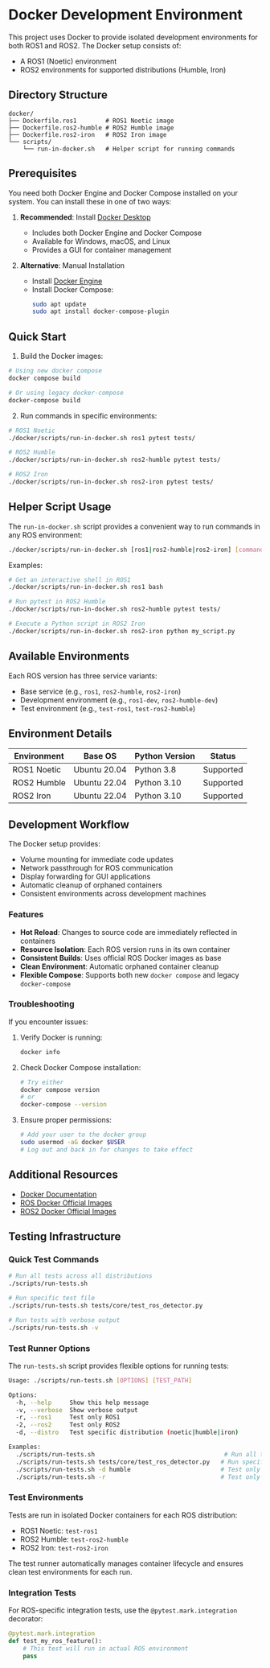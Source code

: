 # Docker Development Environment

This project uses Docker to provide isolated development environments for both ROS1 and ROS2. The Docker setup consists of:
- A ROS1 (Noetic) environment
- ROS2 environments for supported distributions (Humble, Iron)

## Directory Structure
```
docker/
├── Dockerfile.ros1        # ROS1 Noetic image
├── Dockerfile.ros2-humble # ROS2 Humble image
├── Dockerfile.ros2-iron   # ROS2 Iron image
└── scripts/
    └── run-in-docker.sh   # Helper script for running commands
```

## Prerequisites

You need both Docker Engine and Docker Compose installed on your system. You can install these in one of two ways:

1. **Recommended**: Install [Docker Desktop](https://docs.docker.com/desktop/install/)
   - Includes both Docker Engine and Docker Compose
   - Available for Windows, macOS, and Linux
   - Provides a GUI for container management

2. **Alternative**: Manual Installation
   - Install [Docker Engine](https://docs.docker.com/engine/install/)
   - Install Docker Compose:
     ```bash
     sudo apt update
     sudo apt install docker-compose-plugin
     ```

## Quick Start

1. Build the Docker images:
```bash
# Using new docker compose
docker compose build

# Or using legacy docker-compose
docker-compose build
```

2. Run commands in specific environments:
```bash
# ROS1 Noetic
./docker/scripts/run-in-docker.sh ros1 pytest tests/

# ROS2 Humble
./docker/scripts/run-in-docker.sh ros2-humble pytest tests/

# ROS2 Iron
./docker/scripts/run-in-docker.sh ros2-iron pytest tests/
```

## Helper Script Usage

The `run-in-docker.sh` script provides a convenient way to run commands in any ROS environment:

```bash
./docker/scripts/run-in-docker.sh [ros1|ros2-humble|ros2-iron] [command]
```

Examples:

```bash
# Get an interactive shell in ROS1
./docker/scripts/run-in-docker.sh ros1 bash

# Run pytest in ROS2 Humble
./docker/scripts/run-in-docker.sh ros2-humble pytest tests/

# Execute a Python script in ROS2 Iron
./docker/scripts/run-in-docker.sh ros2-iron python my_script.py
```

## Available Environments

Each ROS version has three service variants:
- Base service (e.g., `ros1`, `ros2-humble`, `ros2-iron`)
- Development environment (e.g., `ros1-dev`, `ros2-humble-dev`)
- Test environment (e.g., `test-ros1`, `test-ros2-humble`)

## Environment Details

| Environment    | Base OS        | Python Version | Status    |
|---------------|----------------|----------------|-----------|
| ROS1 Noetic   | Ubuntu 20.04   | Python 3.8     | Supported |
| ROS2 Humble   | Ubuntu 22.04   | Python 3.10    | Supported |
| ROS2 Iron     | Ubuntu 22.04   | Python 3.10    | Supported |

## Development Workflow

The Docker setup provides:
- Volume mounting for immediate code updates
- Network passthrough for ROS communication
- Display forwarding for GUI applications
- Automatic cleanup of orphaned containers
- Consistent environments across development machines

### Features

- **Hot Reload**: Changes to source code are immediately reflected in containers
- **Resource Isolation**: Each ROS version runs in its own container
- **Consistent Builds**: Uses official ROS Docker images as base
- **Clean Environment**: Automatic orphaned container cleanup
- **Flexible Compose**: Supports both new `docker compose` and legacy `docker-compose`

### Troubleshooting

If you encounter issues:

1. Verify Docker is running:
   ```bash
   docker info
   ```

2. Check Docker Compose installation:
   ```bash
   # Try either
   docker compose version
   # or
   docker-compose --version
   ```

3. Ensure proper permissions:
   ```bash
   # Add your user to the docker group
   sudo usermod -aG docker $USER
   # Log out and back in for changes to take effect
   ```

## Additional Resources

- [Docker Documentation](https://docs.docker.com/)
- [ROS Docker Official Images](https://hub.docker.com/_/ros)
- [ROS2 Docker Official Images](https://hub.docker.com/_/ros)

## Testing Infrastructure

### Quick Test Commands

```bash
# Run all tests across all distributions
./scripts/run-tests.sh

# Run specific test file
./scripts/run-tests.sh tests/core/test_ros_detector.py

# Run tests with verbose output
./scripts/run-tests.sh -v
```

### Test Runner Options

The `run-tests.sh` script provides flexible options for running tests:

```bash
Usage: ./scripts/run-tests.sh [OPTIONS] [TEST_PATH]

Options:
  -h, --help     Show this help message
  -v, --verbose  Show verbose output
  -r, --ros1     Test only ROS1
  -2, --ros2     Test only ROS2
  -d, --distro   Test specific distribution (noetic|humble|iron)

Examples:
  ./scripts/run-tests.sh                                    # Run all tests
  ./scripts/run-tests.sh tests/core/test_ros_detector.py   # Run specific test file
  ./scripts/run-tests.sh -d humble                         # Test only on ROS2 Humble
  ./scripts/run-tests.sh -r                                # Test only on ROS1
```

### Test Environments

Tests are run in isolated Docker containers for each ROS distribution:
- ROS1 Noetic: `test-ros1`
- ROS2 Humble: `test-ros2-humble`
- ROS2 Iron: `test-ros2-iron`

The test runner automatically manages container lifecycle and ensures clean test environments for each run.

### Integration Tests

For ROS-specific integration tests, use the `@pytest.mark.integration` decorator:

```python
@pytest.mark.integration
def test_my_ros_feature():
    # This test will run in actual ROS environment
    pass
```
